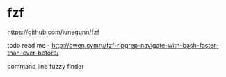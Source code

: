 # fzf

https://github.com/junegunn/fzf

todo read me - http://owen.cymru/fzf-ripgrep-navigate-with-bash-faster-than-ever-before/

command line fuzzy finder
